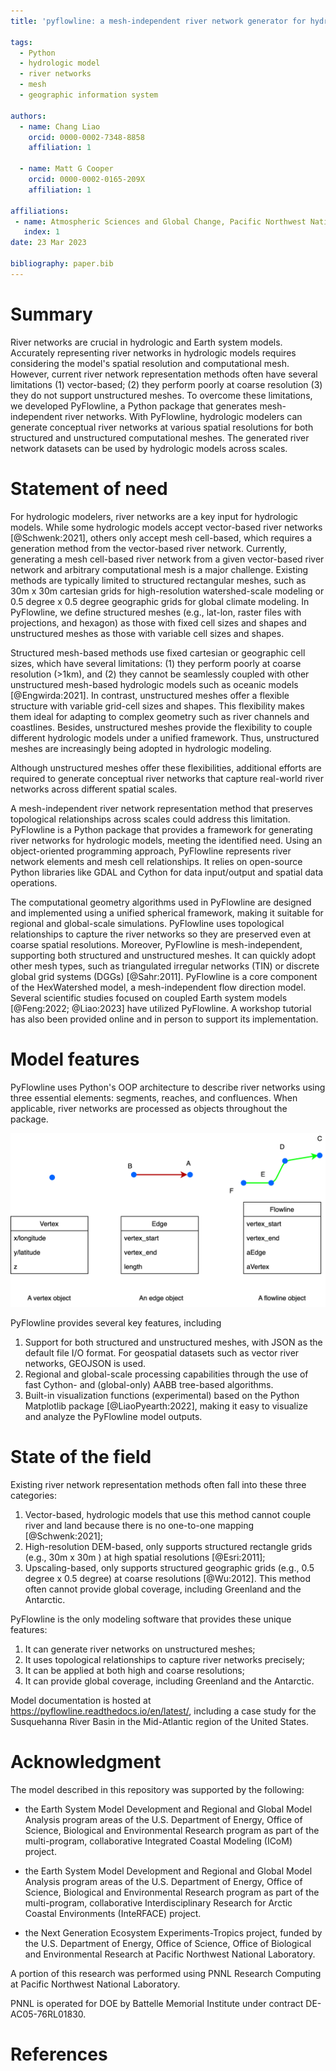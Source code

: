 ```yaml
---
title: 'pyflowline: a mesh-independent river network generator for hydrologic models'

tags:
  - Python
  - hydrologic model
  - river networks
  - mesh
  - geographic information system

authors:
  - name: Chang Liao
    orcid: 0000-0002-7348-8858    
    affiliation: 1

  - name: Matt G Cooper
    orcid: 0000-0002-0165-209X 
    affiliation: 1

affiliations:
 - name: Atmospheric Sciences and Global Change, Pacific Northwest National Laboratory, Richland, WA, USA
   index: 1 
date: 23 Mar 2023

bibliography: paper.bib
---
```


# Summary

River networks are crucial in hydrologic and Earth system models. Accurately representing river networks in hydrologic models requires considering the model's spatial resolution and computational mesh. However, current river network representation methods often have several limitations (1)  vector-based; (2) they perform poorly at coarse resolution (3) they do not support unstructured meshes. To overcome these limitations, we developed PyFlowline, a Python package that generates mesh-independent river networks. With PyFlowline, hydrologic modelers can generate conceptual river networks at various spatial resolutions for both structured and unstructured computational meshes. The generated river network datasets can be used by hydrologic models across scales.

# Statement of need

For hydrologic modelers, river networks are a key input for hydrologic models. 
While some hydrologic models accept vector-based river networks [@Schwenk:2021], others only accept mesh cell-based, which requires a generation method from the vector-based river network. 
Currently, generating a mesh cell-based river network from a given vector-based river network and arbitrary computational mesh is a major challenge.
Existing methods are typically limited to structured rectangular meshes, such as 30m x 30m cartesian grids for high-resolution watershed-scale modeling or 0.5 degree x 0.5 degree geographic grids for global climate modeling. In PyFlowline, we define structured meshes (e.g., lat-lon, raster files with projections, and hexagon) as those with fixed cell sizes and shapes and unstructured meshes as those with variable cell sizes and shapes.

Structured mesh-based methods use fixed cartesian or geographic cell sizes, which have several limitations: (1) they perform poorly at coarse resolution (>1km), and (2) they cannot be seamlessly coupled with other unstructured mesh-based hydrologic models such as oceanic models [@Engwirda:2021]. In contrast, unstructured meshes offer a flexible structure with variable grid-cell sizes and shapes. This flexibility makes them ideal for adapting to complex geometry such as river channels and coastlines. Besides, unstructured meshes provide the flexibility to couple different hydrologic models under a unified framework.
Thus, unstructured meshes are increasingly being adopted in hydrologic modeling.

Although unstructured meshes offer these flexibilities, additional efforts are required to generate conceptual river networks that capture real-world river networks across different spatial scales.

A mesh-independent river network representation method that preserves topological relationships across scales could address this limitation. 
PyFlowline is a Python package that provides a framework for generating river networks for hydrologic models, meeting the identified need. Using an object-oriented programming approach, PyFlowline represents river network elements and mesh cell relationships. It relies on open-source Python libraries like GDAL and Cython for data input/output and spatial data operations.

The computational geometry algorithms used in PyFlowline are designed and implemented using a unified spherical framework, making it suitable for regional and global-scale simulations. PyFlowline uses topological relationships to capture the river networks so they are preserved even at coarse spatial resolutions.
Moreover, PyFlowline is mesh-independent, supporting both structured and unstructured meshes. It can quickly adopt other mesh types, such as triangulated irregular networks (TIN) or discrete global grid systems (DGGs) [@Sahr:2011]. PyFlowline is a core component of the HexWatershed model, a mesh-independent flow direction model. Several scientific studies focused on coupled Earth system models [@Feng:2022; @Liao:2023] have utilized PyFlowline. A workshop tutorial has also been provided online and in person to support its implementation.


# Model features

PyFlowline uses Python's OOP architecture to describe river networks using three essential elements: segments, reaches, and confluences. When applicable, river networks are processed as objects throughout the package.

![The data model. A vertex class object represents a point on the Earth surface. It have three coordiantes. An edge class object represents a directed line between two points. Besides, it has a length attribute. A flowline class object represents a list of connected lines. \label{fig:oop}](https://github.com/changliao1025/pyflowline/blob/main/docs/figures/basic_element.png?raw=true)

PyFlowline provides several key features, including

1. Support for both structured and unstructured meshes, with JSON as the default file I/O format. For geospatial datasets such as vector river networks, GEOJSON is used.
2. Regional and global-scale processing capabilities through the use of fast Cython- and (global-only) AABB tree-based algorithms.
3. Built-in visualization functions (experimental) based on the Python Matplotlib package [@LiaoPyearth:2022], making it easy to visualize and analyze the PyFlowline model outputs.

# State of the field

Existing river network representation methods often fall into these three categories:

1. Vector-based, hydrologic models that use this method cannot couple river and land because there is no one-to-one mapping [@Schwenk:2021];
2. High-resolution DEM-based, only supports structured rectangle grids (e.g., 30m x 30m ) at high spatial resolutions [@Esri:2011];
3. Upscaling-based, only supports structured geographic grids (e.g., 0.5 degree x 0.5 degree) at coarse resolutions [@Wu:2012]. This method often cannot provide global coverage, including Greenland and the Antarctic.

PyFlowline is the only modeling software that provides these unique features:

1. It can generate river networks on unstructured meshes; 
2. It uses topological relationships to capture river networks precisely; 
3. It can be applied at both high and coarse resolutions; 
4. It can provide global coverage, including Greenland and the Antarctic.

Model documentation is hosted at https://pyflowline.readthedocs.io/en/latest/, including a case study for the Susquehanna River Basin in the Mid-Atlantic region of the United States.

# Acknowledgment

The model described in this repository was supported by the following:

* the Earth System Model Development and Regional and Global Model Analysis program areas of the U.S. Department of Energy, Office of Science, Biological and Environmental Research program as part of the multi-program, collaborative Integrated Coastal Modeling (ICoM) project.

* the Earth System Model Development and Regional and Global Model Analysis program areas of the U.S. Department of Energy, Office of Science, Biological and Environmental Research program as part of the multi-program, collaborative Interdisciplinary Research for Arctic Coastal Environments (InteRFACE) project.

* the Next Generation Ecosystem Experiments-Tropics project, funded by the U.S. Department of Energy, Office of Science, Office of Biological and Environmental Research at Pacific Northwest National Laboratory. 

A portion of this research was performed using PNNL Research Computing at Pacific Northwest National Laboratory. 

PNNL is operated for DOE by Battelle Memorial Institute under contract DE-AC05-76RL01830.

# References

